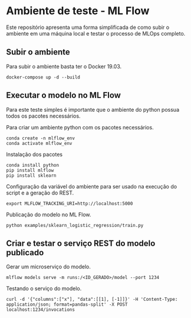 # Ambiente de teste - ML Flow

Este repositório apresenta uma forma simplificada de como subir o ambiente em uma máquina local e testar o processo de MLOps completo.

## Subir o ambiente

Para subir o ambiente basta ter o Docker 19.03.

```
docker-compose up -d --build
```

## Executar o modelo no ML Flow

Para este teste simples é importante que o ambiente do python possua todos os pacotes necessários.

Para criar um ambiente python com os pacotes necessários.

```
conda create -n mlflow_env
conda activate mlflow_env
```

Instalação dos pacotes

```
conda install python
pip install mlflow
pip install sklearn
```

Configuração da variável do ambiente para ser usado na execução do script e a geração do REST.

```
export MLFLOW_TRACKING_URI=http://localhost:5000
```

Publicação do modelo no ML Flow.

```
python examples/sklearn_logistic_regression/train.py
```

## Criar e testar o serviço REST do modelo publicado

Gerar um microserviço do modelo.

```
mlflow models serve -m runs:/<ID_GERADO>/model --port 1234
```

Testando o serviço do modelo.

```
curl -d '{"columns":["x"], "data":[[1], [-1]]}' -H 'Content-Type: application/json; format=pandas-split' -X POST localhost:1234/invocations
```